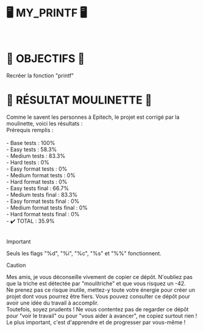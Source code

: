 <H1>🖥️ MY_PRINTF 🖥️</H1>
<br>

<H1>🎯 OBJECTIFS 🎯</H1>
Recréer la fonction "printf" <br>

<H1>🤖 RÉSULTAT MOULINETTE 🤖</H1>
Comme le savent les personnes à Epitech, le projet est corrigé par la moulinette, voici les résultats : <br>
Prérequis remplis : 
<br><br>
- Base tests : 100% <br>
- Easy tests : 58.3% <br>
- Medium tests : 83.3% <br>
- Hard tests : 0% <br>
- Easy format tests : 0% <br>
- Medium format tests : 0% <br>
- Hard format tests : 0% <br>
- Easy tests final : 66.7% <br>
- Medium tests final : 83.3% <br>
- Easy format tests final : 0% <br>
- Medium format tests final : 0% <br>
- Hard format tests final : 0% <br>
- ✔️ TOTAL : 35.9% <br>
<br>

>[!IMPORTANT]
> Seuls les flags "%d", "%i", "%c", "%s" et "%%" fonctionnent.

> [!CAUTION]  
> Mes amis, je vous déconseille vivement de copier ce dépôt. N'oubliez pas que la triche est détectée par "moulitriche" et que vous risquez un -42. <br>
Ne prenez pas ce risque inutile, mettez-y toute votre énergie pour créer un projet dont vous pourrez être fiers. Vous pouvez consulter ce dépôt pour avoir une idée du travail à accomplir. <br>
Toutefois, soyez prudents ! Ne vous contentez pas de regarder ce dépôt pour "voir le travail" ou pour "vous aider à avancer", ne copiez surtout rien ! <br>
Le plus important, c'est d'apprendre et de progresser par vous-même ! <br>
